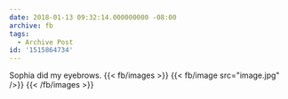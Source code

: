 ```yaml
---
date: 2018-01-13 09:32:14.000000000 -08:00
archive: fb
tags: 
  - Archive Post
id: '1515864734'
---
```


Sophia did my eyebrows.
{{< fb/images >}}
{{< fb/image src="image.jpg" />}}
{{< /fb/images >}}
